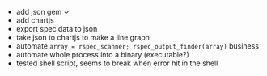 * add json gem ✓
* add chartjs
* export spec data to json
* take json to chartjs to make a line graph
* automate `array = rspec_scanner; rspec_output_finder(array)` business
* automate whole process into a binary (executable?)
* tested shell script, seems to break when error hit in the shell

